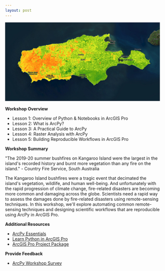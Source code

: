 ```yaml
---
layout: post
---
```


![kangaroo_island_result](https://raw.githubusercontent.com/cwaltsgeo/Kangaroo-Island-ArcPy-Workshop/main/assets/kangaroo_island_result.png)

**Workshop Overview** <br>
- Lesson 1: Overview of Python & Notebooks in ArcGIS Pro
- Lesson 2: What is ArcPy?
- Lesson 3: A Practical Guide to ArcPy
- Lesson 4: Raster Analysis with ArcPy
- Lesson 5: Building Reproducible Workflows in ArcGIS Pro

**Workshop Summary**

"The 2019-20 summer bushfires on Kangaroo Island were the largest in the island's recorded history and burnt more vegetation than any fire on the island." - Country Fire Service, South Australia

The Kangaroo Island bushfires were a tragic event that decimated the island's vegetation, wildlife, and human well-being. And unfortunately with the rapid progression of climate change, fire-related disasters are becoming more common and damaging across the globe. Scientists need a rapid way to assess the damages done by fire-related disasters using remote-sensing techniques. In this workshop, we'll explore automating common remote-sensing techniques and designing scientific workflows that are reproducible using ArcPy in ArcGIS Pro.

**Additional Resources**

- [ArcPy Essentials](https://www.esri.com/training/catalog/5e7a48e6a662e60f85592a97/arcpy-essentials/)
- [Learn Python in ArcGIS Pro](https://learn.arcgis.com/en/paths/learn-python-in-arcgis-pro/)
- [ArcGIS Pro Project Package](https://arcg.is/iTTau0)

**Provide Feedback**

- [ArcPy Workshop Survey](https://arcg.is/b9qL8)
